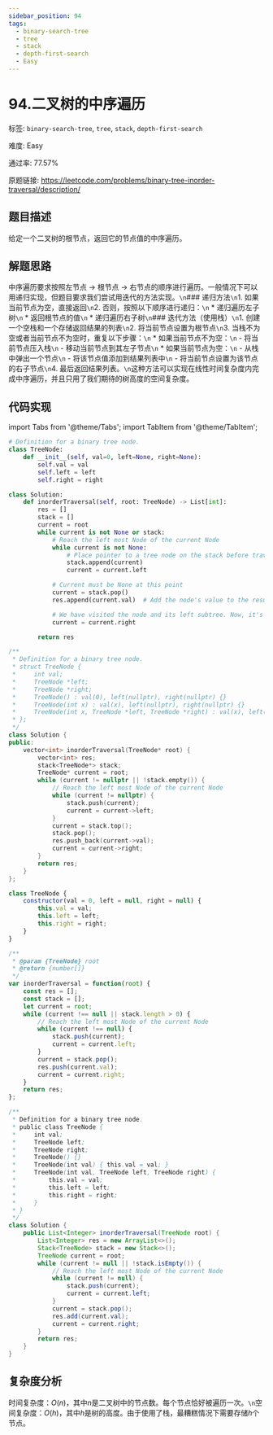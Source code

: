 ```yaml
---
sidebar_position: 94
tags:
  - binary-search-tree
  - tree
  - stack
  - depth-first-search
  - Easy
---
```


# 94.二叉树的中序遍历

标签: `binary-search-tree`, `tree`, `stack`, `depth-first-search`

难度: Easy

通过率: 77.57%

原题链接: https://leetcode.com/problems/binary-tree-inorder-traversal/description/

## 题目描述
给定一个二叉树的根节点，返回它的节点值的中序遍历。

## 解题思路
中序遍历要求按照左节点 -> 根节点 -> 右节点的顺序进行遍历。一般情况下可以用递归实现，但题目要求我们尝试用迭代的方法实现。`\n`### 递归方法`\n`1. 如果当前节点为空，直接返回`\n`2. 否则，按照以下顺序进行递归：`\n`   * 递归遍历左子树`\n`   * 返回根节点的值`\n`   * 递归遍历右子树`\n`### 迭代方法（使用栈）`\n`1. 创建一个空栈和一个存储返回结果的列表`\n`2. 将当前节点设置为根节点`\n`3. 当栈不为空或者当前节点不为空时，重复以下步骤：`\n`   * 如果当前节点不为空：`\n`     - 将当前节点压入栈`\n`     - 移动当前节点到其左子节点`\n`   * 如果当前节点为空：`\n`     - 从栈中弹出一个节点`\n`     - 将该节点值添加到结果列表中`\n`     - 将当前节点设置为该节点的右子节点`\n`4. 最后返回结果列表。`\n`这种方法可以实现在线性时间复杂度内完成中序遍历，并且只用了我们期待的树高度的空间复杂度。

## 代码实现
import Tabs from '@theme/Tabs';
import TabItem from '@theme/TabItem';

<Tabs>
<TabItem value="python" label="Python">

```python
# Definition for a binary tree node.
class TreeNode:
    def __init__(self, val=0, left=None, right=None):
        self.val = val
        self.left = left
        self.right = right

class Solution:
    def inorderTraversal(self, root: TreeNode) -> List[int]:
        res = []
        stack = []
        current = root
        while current is not None or stack:
            # Reach the left most Node of the current Node
            while current is not None:
                # Place pointer to a tree node on the stack before traversing the node's left subtree
                stack.append(current)
                current = current.left

            # Current must be None at this point
            current = stack.pop()
            res.append(current.val)  # Add the node's value to the result list

            # We have visited the node and its left subtree. Now, it's right subtree's turn
            current = current.right

        return res
```

</TabItem>
<TabItem value="cpp" label="C++">

```cpp
/**
 * Definition for a binary tree node.
 * struct TreeNode {
 *     int val;
 *     TreeNode *left;
 *     TreeNode *right;
 *     TreeNode() : val(0), left(nullptr), right(nullptr) {}
 *     TreeNode(int x) : val(x), left(nullptr), right(nullptr) {}
 *     TreeNode(int x, TreeNode *left, TreeNode *right) : val(x), left(left), right(right) {}
 * };
 */
class Solution {
public:
    vector<int> inorderTraversal(TreeNode* root) {
        vector<int> res;
        stack<TreeNode*> stack;
        TreeNode* current = root;
        while (current != nullptr || !stack.empty()) {
            // Reach the left most Node of the current Node
            while (current != nullptr) {
                stack.push(current);
                current = current->left;
            }
            current = stack.top();
            stack.pop();
            res.push_back(current->val);
            current = current->right;
        }
        return res;
    }
};
```

</TabItem>
<TabItem value="javascript" label="JavaScript">

```javascript
class TreeNode {
    constructor(val = 0, left = null, right = null) {
        this.val = val;
        this.left = left;
        this.right = right;
    }
}

/**
 * @param {TreeNode} root
 * @return {number[]}
 */
var inorderTraversal = function(root) {
    const res = [];
    const stack = [];
    let current = root;
    while (current !== null || stack.length > 0) {
        // Reach the left most Node of the current Node
        while (current !== null) {
            stack.push(current);
            current = current.left;
        }
        current = stack.pop();
        res.push(current.val);
        current = current.right;
    }
    return res;
};
```

</TabItem>
<TabItem value="java" label="Java">

```java
/**
 * Definition for a binary tree node.
 * public class TreeNode {
 *     int val;
 *     TreeNode left;
 *     TreeNode right;
 *     TreeNode() {}
 *     TreeNode(int val) { this.val = val; }
 *     TreeNode(int val, TreeNode left, TreeNode right) {
 *         this.val = val;
 *         this.left = left;
 *         this.right = right;
 *     }
 * }
 */
class Solution {
    public List<Integer> inorderTraversal(TreeNode root) {
        List<Integer> res = new ArrayList<>();
        Stack<TreeNode> stack = new Stack<>();
        TreeNode current = root;
        while (current != null || !stack.isEmpty()) {
            // Reach the left most Node of the current Node
            while (current != null) {
                stack.push(current);
                current = current.left;
            }
            current = stack.pop();
            res.add(current.val);
            current = current.right;
        }
        return res;
    }
}
```

</TabItem>
</Tabs>

## 复杂度分析
时间复杂度：$O(n)$，其中$n$是二叉树中的节点数。每个节点恰好被遍历一次。`\n`空间复杂度：$O(h)$，其中$h$是树的高度。由于使用了栈，最糟糕情况下需要存储$h$个节点。
